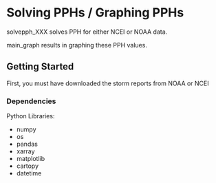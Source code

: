 # Solving PPHs / Graphing PPHs
solvepph_XXX solves PPH for either NCEI or NOAA data. 

main_graph results in graphing these PPH values.  

## Getting Started
First, you must have downloaded the storm reports from NOAA or NCEI

### Dependencies
Python Libraries:
* numpy
* os
* pandas
* xarray
* matplotlib
* cartopy
* datetime

